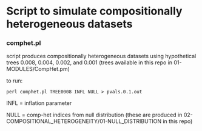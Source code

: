 # Script to simulate compositionally heterogeneous datasets

### comphet.pl
script produces compositionally heterogeneous datasets using hypothetical trees 0.008, 0.004, 0.002, and 0.001 (trees available in this repo in 01-MODULES/CompHet.pm)   

to run: 

`perl comphet.pl TREE0008 INFL NULL > pvals.0.1.out`

INFL = inflation parameter  

NULL = comp-het indices from null distribution (these are produced in 02-COMPOSITIONAL_HETEROGENEITY/01-NULL_DISTRIBUTION in this repo)

